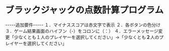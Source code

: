 # ブラックジャックの点数計算プログラム

-----追加要件-----
１．マイナススコアは赤文字で表示
２．各ボタンの色分け
３．ゲーム結果画面のハイフン（-）をコロンに（：）
４．エラーメッセージ変更「少なくとも１人のプレイヤーを選択してください」→「少なくとも**２**人のプレイヤーを選択してください」
